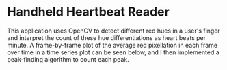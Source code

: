 # Handheld Heartbeat Reader

This application uses OpenCV to detect different red hues in a user's finger and interpret the count of these hue differentiations as heart beats per minute. A frame-by-frame plot of the average red pixellation in each frame over time in a time series plot can be seen below, and I then implemented a peak-finding algorithm to count each peak.

